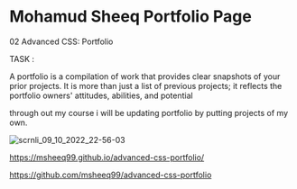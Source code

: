 # Mohamud Sheeq Portfolio Page

02 Advanced CSS: Portfolio


TASK :

A portfolio is a compilation of work that provides clear snapshots of your prior projects. It is more than just a list of previous projects; it reflects the portfolio owners' attitudes, abilities, and potential

through out my course i will be updating portfolio by putting projects of my own.




![scrnli_09_10_2022_22-56-03](https://user-images.githubusercontent.com/113865888/194781290-751213ae-2d98-476f-939a-de77cf5d7fa4.png)



https://msheeq99.github.io/advanced-css-portfolio/

https://github.com/msheeq99/advanced-css-portfolio
